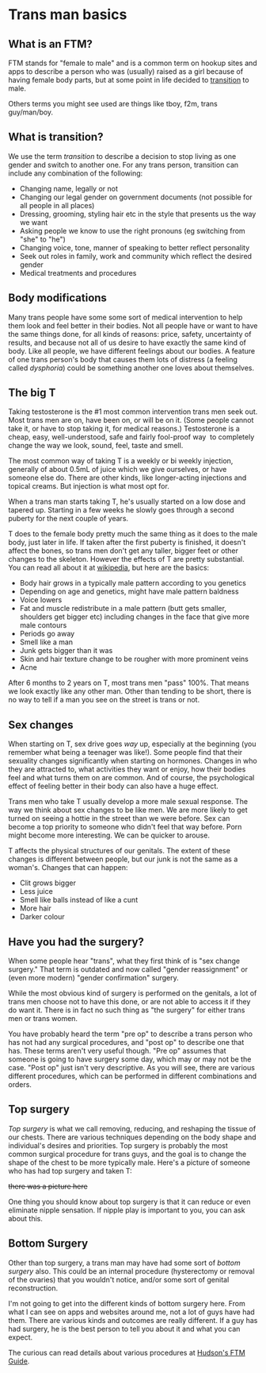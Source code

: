 # Trans man basics

## What is an FTM?

FTM stands for "female to male" and is a common term on hookup sites and apps to describe a person who was (usually) raised as a girl because of having female body parts, but at some point in life decided to [transition](http://m4ftm.com/what-is-transition/) to male.

Others terms you might see used are things like tboy, f2m, trans guy/man/boy.

## What is transition?

We use the term _transition_ to describe a decision to stop living as one gender and switch to another one. For any trans person, transition can include any combination of the following:

  * Changing name, legally or not
  * Changing our legal gender on government documents (not possible for all people in all places)
  * Dressing, grooming, styling hair etc in the style that presents us the way we want
  * Asking people we know to use the right pronouns (eg switching from "she" to "he")
  * Changing voice, tone, manner of speaking to better reflect personality
  * Seek out roles in family, work and community which reflect the desired gender
  * Medical treatments and procedures

## Body modifications

Many trans people have some some sort of medical intervention to help them look and feel better in their bodies. Not all people have or want to have the same things done, for all kinds of reasons: price, safety, uncertainty of results, and because not all of us desire to have exactly the same kind of body. Like all people, we have different feelings about our bodies. A feature of one trans person's body that causes them lots of distress (a feeling called _dysphoria_) could be something another one loves about themselves.

## The big T

Taking testosterone is the #1 most common intervention trans men seek out. Most trans men are on, have been on, or will be on it. (Some people cannot take it, or have to stop taking it, for medical reasons.) Testosterone is a cheap, easy, well-understood, safe and fairly fool-proof way  to completely change the way we look, sound, feel, taste and smell.

The most common way of taking T is a weekly or bi weekly injection, generally of about 0.5mL of juice which we give ourselves, or have someone else do. There are other kinds, like longer-acting injections and topical creams. But injection is what most opt for.

When a trans man starts taking T, he's usually started on a low dose and tapered up. Starting in a few weeks he slowly goes through a second puberty for the next couple of years.

T does to the female body pretty much the same thing as it does to the male body, just later in life. If taken after the first puberty is finished, it doesn't affect the bones, so trans men don't get any taller, bigger feet or other changes to the skeleton. However the effects of T are pretty substantial. You can read all about it at [wikipedia](https://en.wikipedia.org/wiki/Hormone_replacement_therapy_(female-to-male)), but here are the basics:

  * Body hair grows in a typically male pattern according to you genetics
  * Depending on age and genetics, might have male pattern baldness
  * Voice lowers
  * Fat and muscle redistribute in a male pattern (butt gets smaller, shoulders get bigger etc) including changes in the face that give more male contours
  * Periods go away
  * Smell like a man
  * Junk gets bigger than it was
  * Skin and hair texture change to be rougher with more prominent veins
  * Acne

After 6 months to 2 years on T, most trans men "pass" 100%. That means we look exactly like any other man. Other than tending to be short, there is no way to tell if a man you see on the street is trans or not.

## Sex changes

When starting on T, sex drive goes _way_ up, especially at the beginning (you remember what being a teenager was like!). Some people find that their sexuality changes significantly when starting on hormones. Changes in who they are attracted to, what activities they want or enjoy, how their bodies feel and what turns them on are common. And of course, the psychological effect of feeling better in their body can also have a huge effect.

Trans men who take T usually develop a more male sexual response. The way we think about sex changes to be like men. We are more likely to get turned on seeing a hottie in the street than we were before. Sex can become a top priority to someone who didn't feel that way before. Porn might become more interesting. We can be quicker to arouse.

T affects the physical structures of our genitals. The extent of these changes is different between people, but our junk is not the same as a woman's. Changes that can happen:

  * Clit grows bigger
  * Less juice
  * Smell like balls instead of like a cunt
  * More hair
  * Darker colour

## Have you had the surgery? 

When some people hear "trans", what they first think of is "sex change surgery." That term is outdated and now called "gender reassignment" or (even more modern) "gender confirmation" surgery.

While the most obvious kind of surgery is performed on the genitals, a lot of trans men choose not to have this done, or are not able to access it if they do want it. There is in fact no such thing as "the surgery" for either trans men or trans women.

You have probably heard the term "pre op" to describe a trans person who has not had any surgical procedures, and "post op" to describe one that has. These terms aren't very useful though. "Pre op" assumes that someone is going to have surgery some day, which may or may not be the case. "Post op" just isn't very descriptive. As you will see, there are various different procedures, which can be performed in different combinations and orders.

## Top surgery

_Top surgery_ is what we call removing, reducing, and reshaping the tissue of our chests. There are various techniques depending on the body shape and individual's desires and priorities. Top surgery is probably the most common surgical procedure for trans guys, and the goal is to change the shape of the chest to be more typically male. Here's a picture of someone who has had top surgery and taken T:

~~there was a picture here~~

One thing you should know about top surgery is that it can reduce or even eliminate nipple sensation. If nipple play is important to you, you can ask about this.

## Bottom Surgery

Other than top surgery, a trans man may have had some sort of _bottom surgery_ also. This could be an internal procedure (hysterectomy or removal of the ovaries) that you wouldn't notice, and/or some sort of genital reconstruction.

I'm not going to get into the different kinds of bottom surgery here. From what I can see on apps and websites around me, not a lot of guys have had them. There are various kinds and outcomes are really different. If a guy has had surgery, he is the best person to tell you about it and what you can expect.

The curious can read details about various procedures at [Hudson's FTM Guide](http://www.ftmguide.org/grs.html).
